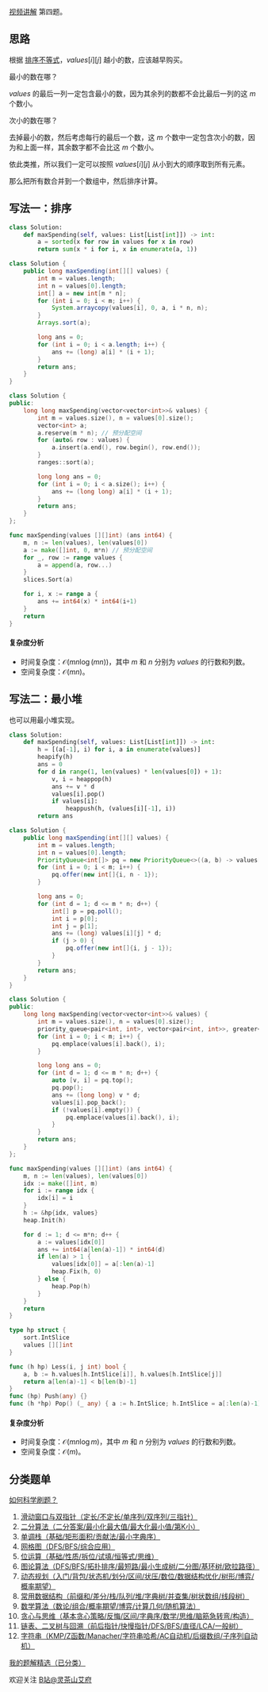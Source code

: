 [视频讲解](https://www.bilibili.com/video/BV1Ww411T7JP/) 第四题。

## 思路

根据 [排序不等式](https://baike.baidu.com/item/%E6%8E%92%E5%BA%8F%E4%B8%8D%E7%AD%89%E5%BC%8F/7775728)，$\textit{values}[i][j]$ 越小的数，应该越早购买。

最小的数在哪？

$\textit{values}$ 的最后一列一定包含最小的数，因为其余列的数都不会比最后一列的这 $m$ 个数小。

次小的数在哪？

去掉最小的数，然后考虑每行的最后一个数，这 $m$ 个数中一定包含次小的数，因为和上面一样，其余数字都不会比这 $m$ 个数小。

依此类推，所以我们一定可以按照 $\textit{values}[i][j]$ 从小到大的顺序取到所有元素。

那么把所有数合并到一个数组中，然后排序计算。

## 写法一：排序

```py [sol-Python3]
class Solution:
    def maxSpending(self, values: List[List[int]]) -> int:
        a = sorted(x for row in values for x in row)
        return sum(x * i for i, x in enumerate(a, 1))
```

```java [sol-Java]
class Solution {
    public long maxSpending(int[][] values) {
        int m = values.length;
        int n = values[0].length;
        int[] a = new int[m * n];
        for (int i = 0; i < m; i++) {
            System.arraycopy(values[i], 0, a, i * n, n);
        }
        Arrays.sort(a);

        long ans = 0;
        for (int i = 0; i < a.length; i++) {
            ans += (long) a[i] * (i + 1);
        }
        return ans;
    }
}
```

```cpp [sol-C++]
class Solution {
public:
    long long maxSpending(vector<vector<int>>& values) {
        int m = values.size(), n = values[0].size();
        vector<int> a;
        a.reserve(m * n); // 预分配空间
        for (auto& row : values) {
            a.insert(a.end(), row.begin(), row.end());
        }
        ranges::sort(a);

        long long ans = 0;
        for (int i = 0; i < a.size(); i++) {
            ans += (long long) a[i] * (i + 1);
        }
        return ans;
    }
};
```

```go [sol-Go]
func maxSpending(values [][]int) (ans int64) {
    m, n := len(values), len(values[0])
    a := make([]int, 0, m*n) // 预分配空间
    for _, row := range values {
        a = append(a, row...)
    }
    slices.Sort(a)

    for i, x := range a {
        ans += int64(x) * int64(i+1)
    }
    return
}
```

#### 复杂度分析

- 时间复杂度：$\mathcal{O}(mn\log (mn))$，其中 $m$ 和 $n$ 分别为 $\textit{values}$ 的行数和列数。
- 空间复杂度：$\mathcal{O}(mn)$。

## 写法二：最小堆

也可以用最小堆实现。

```py [sol-Python3]
class Solution:
    def maxSpending(self, values: List[List[int]]) -> int:
        h = [(a[-1], i) for i, a in enumerate(values)]
        heapify(h)
        ans = 0
        for d in range(1, len(values) * len(values[0]) + 1):
            v, i = heappop(h)
            ans += v * d
            values[i].pop()
            if values[i]:
                heappush(h, (values[i][-1], i))
        return ans
```

```java [sol-Java]
class Solution {
    public long maxSpending(int[][] values) {
        int m = values.length;
        int n = values[0].length;
        PriorityQueue<int[]> pq = new PriorityQueue<>((a, b) -> values[a[0]][a[1]] - values[b[0]][b[1]]);
        for (int i = 0; i < m; i++) {
            pq.offer(new int[]{i, n - 1});
        }

        long ans = 0;
        for (int d = 1; d <= m * n; d++) {
            int[] p = pq.poll();
            int i = p[0];
            int j = p[1];
            ans += (long) values[i][j] * d;
            if (j > 0) {
                pq.offer(new int[]{i, j - 1});
            }
        }
        return ans;
    }
}
```

```cpp [sol-C++]
class Solution {
public:
    long long maxSpending(vector<vector<int>>& values) {
        int m = values.size(), n = values[0].size();
        priority_queue<pair<int, int>, vector<pair<int, int>>, greater<>> pq;
        for (int i = 0; i < m; i++) {
            pq.emplace(values[i].back(), i);
        }

        long long ans = 0;
        for (int d = 1; d <= m * n; d++) {
            auto [v, i] = pq.top();
            pq.pop();
            ans += (long long) v * d;
            values[i].pop_back();
            if (!values[i].empty()) {
                pq.emplace(values[i].back(), i);
            }
        }
        return ans;
    }
};
```

```go [sol-Go]
func maxSpending(values [][]int) (ans int64) {
    m, n := len(values), len(values[0])
    idx := make([]int, m)
    for i := range idx {
        idx[i] = i
    }
    h := &hp{idx, values}
    heap.Init(h)

    for d := 1; d <= m*n; d++ {
        a := values[idx[0]]
        ans += int64(a[len(a)-1]) * int64(d)
        if len(a) > 1 {
            values[idx[0]] = a[:len(a)-1]
            heap.Fix(h, 0)
        } else {
            heap.Pop(h)
        }
    }
    return
}

type hp struct {
    sort.IntSlice
    values [][]int
}

func (h hp) Less(i, j int) bool {
    a, b := h.values[h.IntSlice[i]], h.values[h.IntSlice[j]]
    return a[len(a)-1] < b[len(b)-1]
}
func (hp) Push(any) {}
func (h *hp) Pop() (_ any) { a := h.IntSlice; h.IntSlice = a[:len(a)-1]; return }
```

#### 复杂度分析

- 时间复杂度：$\mathcal{O}(mn\log m)$，其中 $m$ 和 $n$ 分别为 $\textit{values}$ 的行数和列数。
- 空间复杂度：$\mathcal{O}(m)$。

## 分类题单

[如何科学刷题？](https://leetcode.cn/circle/discuss/RvFUtj/)

1. [滑动窗口与双指针（定长/不定长/单序列/双序列/三指针）](https://leetcode.cn/circle/discuss/0viNMK/)
2. [二分算法（二分答案/最小化最大值/最大化最小值/第K小）](https://leetcode.cn/circle/discuss/SqopEo/)
3. [单调栈（基础/矩形面积/贡献法/最小字典序）](https://leetcode.cn/circle/discuss/9oZFK9/)
4. [网格图（DFS/BFS/综合应用）](https://leetcode.cn/circle/discuss/YiXPXW/)
5. [位运算（基础/性质/拆位/试填/恒等式/思维）](https://leetcode.cn/circle/discuss/dHn9Vk/)
6. [图论算法（DFS/BFS/拓扑排序/最短路/最小生成树/二分图/基环树/欧拉路径）](https://leetcode.cn/circle/discuss/01LUak/)
7. [动态规划（入门/背包/状态机/划分/区间/状压/数位/数据结构优化/树形/博弈/概率期望）](https://leetcode.cn/circle/discuss/tXLS3i/)
8. [常用数据结构（前缀和/差分/栈/队列/堆/字典树/并查集/树状数组/线段树）](https://leetcode.cn/circle/discuss/mOr1u6/)
9. [数学算法（数论/组合/概率期望/博弈/计算几何/随机算法）](https://leetcode.cn/circle/discuss/IYT3ss/)
10. [贪心与思维（基本贪心策略/反悔/区间/字典序/数学/思维/脑筋急转弯/构造）](https://leetcode.cn/circle/discuss/g6KTKL/)
11. [链表、二叉树与回溯（前后指针/快慢指针/DFS/BFS/直径/LCA/一般树）](https://leetcode.cn/circle/discuss/K0n2gO/)
12. [字符串（KMP/Z函数/Manacher/字符串哈希/AC自动机/后缀数组/子序列自动机）](https://leetcode.cn/circle/discuss/SJFwQI/)

[我的题解精选（已分类）](https://github.com/EndlessCheng/codeforces-go/blob/master/leetcode/SOLUTIONS.md)

欢迎关注 [B站@灵茶山艾府](https://space.bilibili.com/206214)
